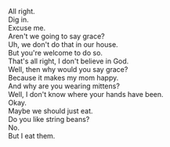 
All right.     
Dig in.    
Excuse me.    
Aren't we going to say grace?    
Uh, we don't do that in our house.    
But you're welcome to do so.    
That's all right, I don't believe in God.    
Well, then why would you say grace?    
Because it makes my mom happy.    
And why are you wearing mittens?    
Well, I don't know where your hands have been.    
Okay.    
Maybe we should just eat.    
Do you like string beans?    
No.    
But I eat them.    




